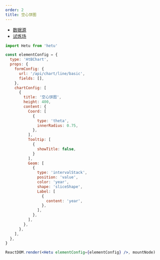 ```yaml
---
order: 2
title: 空心饼图
---
```


- [数据源](http://mockjs.docway.net/mock/1XhtOi6ISFV/api/chart/line/basic)
- [试炼场](https://bizcharts.net/products/bizCharts/demo/detail?id=line-basic&selectedKey=%E6%8A%98%E7%BA%BF%E5%9B%BE)

```jsx
import Hetu from 'hetu'

const elementConfig = {
  type: 'HtBChart',
  props: {
    formConfig: {
      url: '/api/chart/line/basic',
      fields: [],
    },
    chartConfig: [
      {
        title: '空心饼图',
        height: 400,
        content: {
          Coord: [
            {
              type: 'theta',
              innerRadius: 0.75,
            },
          ],
          Tooltip: [
            {
              showTitle: false,
            }
          ],
          Geom: [
            {
              type: 'intervalStack',
              position: 'value',
              color: 'year',
              shape: 'sliceShape',
              Label: [
                {
                  content: 'year',
                },
              ],
            },
          ],
        },
      },
    ],
  },
}

ReactDOM.render(<Hetu elementConfig={elementConfig} />, mountNode)
```
